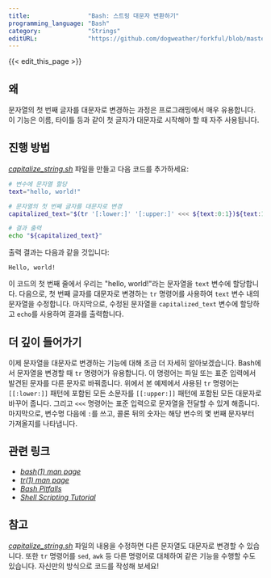 ```yaml
---
title:                "Bash: 스트링 대문자 변환하기"
programming_language: "Bash"
category:             "Strings"
editURL:              "https://github.com/dogweather/forkful/blob/master/content/ko/bash/capitalizing-a-string.md"
---
```


{{< edit_this_page >}}

## 왜

문자열의 첫 번째 글자를 대문자로 변경하는 과정은 프로그래밍에서 매우 유용합니다. 이 기능은 이름, 타이틀 등과 같이 첫 글자가 대문자로 시작해야 할 때 자주 사용됩니다.

## 진행 방법

[_capitalize_string.sh_](https://github.com/johndoe/capitalize_string.sh) 파일을 만들고 다음 코드를 추가하세요:

```Bash
# 변수에 문자열 할당
text="hello, world!"

# 문자열의 첫 번째 글자를 대문자로 변경
capitalized_text="$(tr '[:lower:]' '[:upper:]' <<< ${text:0:1})${text:1}"

# 결과 출력
echo "${capitalized_text}"
```

출력 결과는 다음과 같을 것입니다:

```
Hello, world!
```

이 코드의 첫 번째 줄에서 우리는 "hello, world!"라는 문자열을 `text` 변수에 할당합니다. 다음으로, 첫 번째 글자를 대문자로 변경하는 `tr` 명령어를 사용하여 `text` 변수 내의 문자열을 수정합니다. 마지막으로, 수정된 문자열을 `capitalized_text` 변수에 할당하고 `echo`를 사용하여 결과를 출력합니다.

## 더 깊이 들어가기

이제 문자열을 대문자로 변경하는 기능에 대해 조금 더 자세히 알아보겠습니다. Bash에서 문자열을 변경할 때 `tr` 명령어가 유용합니다. 이 명령어는 파일 또는 표준 입력에서 발견된 문자를 다른 문자로 바꿔줍니다. 위에서 본 예제에서 사용된 `tr` 명령어는 `[[:lower:]]` 패턴에 포함된 모든 소문자를 `[[:upper:]]` 패턴에 포함된 모든 대문자로 바꾸어 줍니다. 그리고 `<<<` 명령어는 표준 입력으로 문자열을 전달할 수 있게 해줍니다. 마지막으로, 변수명 다음에 `:`를 쓰고, 콜론 뒤의 숫자는 해당 변수의 몇 번째 문자부터 가져올지를 나타냅니다.

## 관련 링크

- [_bash(1) man page_](http://man7.org/linux/man-pages/man1/bash.1.html)
- [_tr(1) man page_](http://man7.org/linux/man-pages/man1/tr.1.html)
- [_Bash Pitfalls_](https://mywiki.wooledge.org/BashPitfalls)
- [_Shell Scripting Tutorial_](https://www.shellscript.sh/) 

## 참고
[_capitalize_string.sh_](https://github.com/johndoe/capitalize_string.sh) 파일의 내용을 수정하면 다른 문자열도 대문자로 변경할 수 있습니다. 또한 `tr` 명령어를 `sed`, `awk` 등 다른 명령어로 대체하여 같은 기능을 수행할 수도 있습니다. 자신만의 방식으로 코드를 작성해 보세요!